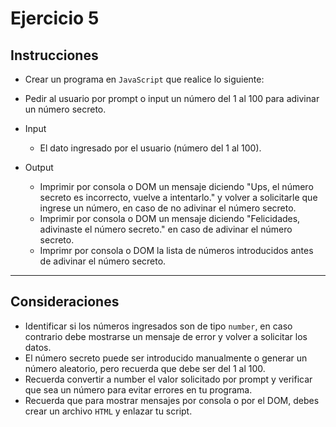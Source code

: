 # Ejercicio 5

## Instrucciones

- Crear un programa en `JavaScript` que realice lo siguiente:

- Pedir al usuario por prompt o input un número del 1 al 100 para adivinar un número secreto.


- Input
  - El dato ingresado por el usuario (número del 1 al 100).
  


- Output
  - Imprimir por consola o DOM un mensaje diciendo "Ups, el número secreto es incorrecto, vuelve a intentarlo." y volver a solicitarle que ingrese un número, en caso de no adivinar el número secreto.
  - Imprimir por consola o DOM un mensaje diciendo "Felicidades, adivinaste el número secreto." en caso de adivinar el número secreto.
  - Imprimr por consola o DOM la lista de números introducidos antes de adivinar el número secreto.

--- 


## Consideraciones


- Identificar si los números ingresados son de tipo `number`, en caso contrario debe mostrarse un mensaje de error y volver a solicitar los datos.
- El número secreto puede ser introducido manualmente o generar un número aleatorio, pero recuerda que debe ser del 1 al 100.
- Recuerda convertir a number el valor solicitado por prompt y verificar que sea un número para evitar errores en tu programa.
- Recuerda que para mostrar mensajes por consola o por el DOM, debes crear un archivo `HTML` y enlazar tu script.

